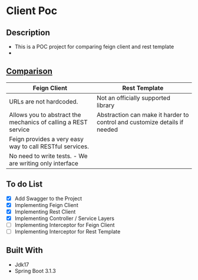 # Client Poc

## Description
- This is a POC project for comparing feign client and rest template
- 

## [Comparison](https://docs.google.com/spreadsheets/d/1zVsDFCW9ivHuABxSp58eoPBdq9dpIXFQGKmr5u7wtBg/edit#gid=0)
Feign Client | Rest Template  
--- | ---
URLs are not hardcoded. | Not an officially supported library  
Allows you to abstract the mechanics of calling a REST service | Abstraction can make it harder to control and customize details if needed   
Feign provides a very easy way to call RESTful services. | 
No need to write tests. - We are writing only interface | 

## To do List
- [x] Add Swagger to the Project
- [x] Implementing Feign Client
- [x] Implementing Rest Client
- [x] Implementing Controller / Service Layers
- [ ] Implementing Interceptor for Feign Client 
- [ ] Implementing Interceptor for Rest Template

## Built With
- Jdk17
- Spring Boot 3.1.3

